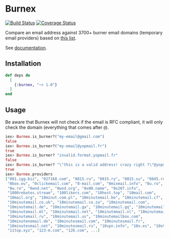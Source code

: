 # Burnex

[![Build Status](https://travis-ci.org/Betree/burnex.svg?branch=master)](https://travis-ci.org/Betree/burnex)
[![Coverage Status](https://coveralls.io/repos/github/Betree/burnex/badge.svg?branch=master)](https://coveralls.io/github/Betree/burnex?branch=master)

Compare an email address against 3700+ burner email domains (temporary email providers) based on
[this list](https://github.com/wesbos/burner-email-providers).

See [documentation](https://hexdocs.pm/burnex/Burnex.html).

## Installation

```elixir
def deps do
  [
    {:burnex, "~> 1.0"}
  ]
end
```

## Usage

Be aware that Burnex will not check if the email is RFC compliant, it will only
check the domain (everything that comes after `@`).


```elixir
iex> Burnex.is_burner?("my-email@gmail.com")
false
iex> Burnex.is_burner?("my-email@yopmail.fr")
true
iex> Burnex.is_burner? "invalid.format.yopmail.fr"
false
iex> Burnex.is_burner? "\"this is a valid address! crazy right ?\"@yopmail.fr"
true
iex> Burnex.providers
["001.igg.biz", "027168.com", "0815.ru", "0815.ry", "0815.su", "0845.ru",
 "0box.eu", "0clickemail.com", "0-mail.com", "0mixmail.info", "0u.ro", "0v.ro",
 "0w.ro", "0wnd.net", "0wnd.org", "0x00.name", "0x207.info",
 "1000rebates.stream", "100likers.com", "10host.top", "10mail.com",
 "10mail.org", "10minut.com.pl", "10minutemail.be", "10minutemail.cf",
 "10minutemail.co.uk", "10minutemail.co.za", "10minutemail.com",
 "10minutemail.de", "10minutemail.ga", "10minutemail.gq", "10minutemail.info",
 "10minutemail.ml", "10minutemail.net", "10minutemail.nl", "10minutemail.org",
 "10minutemail.ru", "10minutemail.us", "10minutemailbox.com",
 "10minutenemail.de", "10minutesmail.com", "10minutesmail.fr",
 "10minutesmail.net", "10minutesmail.ru", "10vpn.info", "10x.es", "10x9.com",
 "11top.xyz", "123-m.com", "126.com", ...]
```

